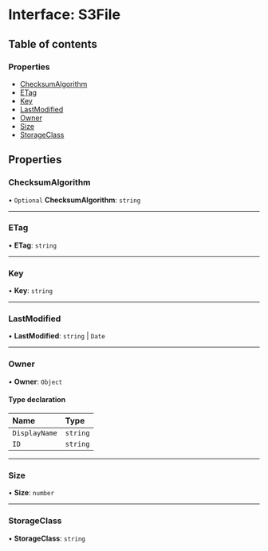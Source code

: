 # Interface: S3File

## Table of contents

### Properties

- [ChecksumAlgorithm](S3File.md#checksumalgorithm)
- [ETag](S3File.md#etag)
- [Key](S3File.md#key)
- [LastModified](S3File.md#lastmodified)
- [Owner](S3File.md#owner)
- [Size](S3File.md#size)
- [StorageClass](S3File.md#storageclass)

## Properties

### ChecksumAlgorithm

• `Optional` **ChecksumAlgorithm**: `string`

___

### ETag

• **ETag**: `string`

___

### Key

• **Key**: `string`

___

### LastModified

• **LastModified**: `string` \| `Date`

___

### Owner

• **Owner**: `Object`

#### Type declaration

| Name | Type |
| :------ | :------ |
| `DisplayName` | `string` |
| `ID` | `string` |

___

### Size

• **Size**: `number`

___

### StorageClass

• **StorageClass**: `string`
